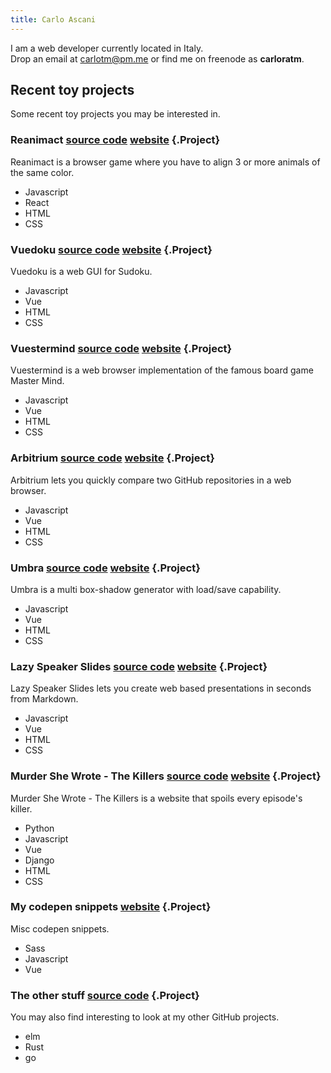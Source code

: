 ```yaml
---
title: Carlo Ascani
---
```


I am a web developer currently located in Italy.<br>
Drop an email at [carlotm@pm.me](mailto:carlotm@pm.me) or find me on freenode as **carloratm**.

## Recent toy projects

Some recent toy projects you may be interested in.

### Reanimact [source code](https://github.com/carlotm/reanimact) [website](https://reanimact.netlify.app) {.Project}

Reanimact is a browser game where you have to align 3 or more animals of the same color.

- Javascript
- React
- HTML
- CSS

### Vuedoku  [source code](https://github.com/carlotm/vuedoku) [website](https://vuedoku.netlify.app) {.Project}

Vuedoku is a web GUI for Sudoku.

- Javascript
- Vue
- HTML
- CSS

### Vuestermind [source code](https://github.com/carlotm/vuestermind) [website](https://vuestermind.netlify.app) {.Project}

Vuestermind is a web browser implementation of the famous board game Master Mind.

- Javascript
- Vue
- HTML
- CSS

### Arbitrium [source code](https://github.com/carlotm/arbitrium) [website](https://arbitrium.netlify.app) {.Project}

Arbitrium lets you quickly compare two GitHub repositories in a web browser.

- Javascript
- Vue
- HTML
- CSS

### Umbra [source code](https://github.com/carlotm/umbra) [website](https://umbra.netlify.app) {.Project}

Umbra is a multi box-shadow generator with load/save capability.

- Javascript
- Vue
- HTML
- CSS

### Lazy Speaker Slides [source code](https://github.com/carlotm/lazy-speaker-slides) [website](https://lazy-speaker-slides.netlify.app) {.Project}

Lazy Speaker Slides lets you create web based presentations in seconds from Markdown.

- Javascript
- Vue
- HTML
- CSS

### Murder She Wrote - The Killers [source code](https://github.com/carlotm/murder-she-wrote-the-killers) [website](https://murder-she-wrote-the-killers.herokuapp.com) {.Project}

Murder She Wrote - The Killers is a website that spoils every episode's killer.

- Python
- Javascript
- Vue
- Django
- HTML
- CSS

### My codepen snippets [website](https://codepen.io/carlotm) {.Project}

Misc codepen snippets.

- Sass
- Javascript
- Vue

### The other stuff [source code](https://github.com/carlotm) {.Project}

You may also find interesting to look at my other GitHub projects.

- elm
- Rust
- go


